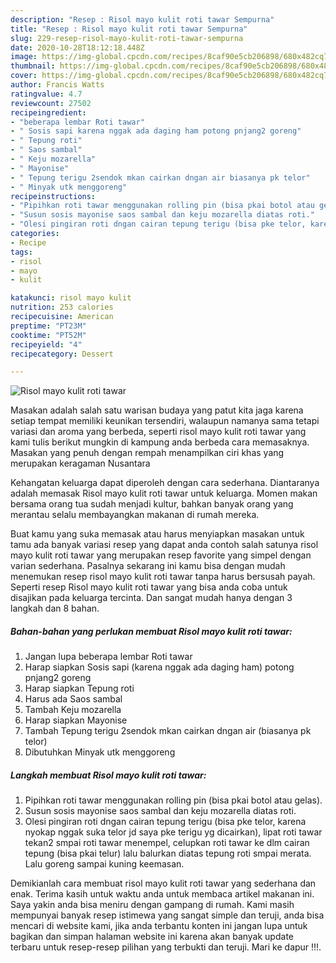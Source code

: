 ```yaml
---
description: "Resep : Risol mayo kulit roti tawar Sempurna"
title: "Resep : Risol mayo kulit roti tawar Sempurna"
slug: 229-resep-risol-mayo-kulit-roti-tawar-sempurna
date: 2020-10-28T18:12:18.448Z
image: https://img-global.cpcdn.com/recipes/8caf90e5cb206898/680x482cq70/risol-mayo-kulit-roti-tawar-foto-resep-utama.jpg
thumbnail: https://img-global.cpcdn.com/recipes/8caf90e5cb206898/680x482cq70/risol-mayo-kulit-roti-tawar-foto-resep-utama.jpg
cover: https://img-global.cpcdn.com/recipes/8caf90e5cb206898/680x482cq70/risol-mayo-kulit-roti-tawar-foto-resep-utama.jpg
author: Francis Watts
ratingvalue: 4.7
reviewcount: 27502
recipeingredient:
- "beberapa lembar Roti tawar"
- " Sosis sapi karena nggak ada daging ham potong pnjang2 goreng"
- " Tepung roti"
- " Saos sambal"
- " Keju mozarella"
- " Mayonise"
- " Tepung terigu 2sendok mkan cairkan dngan air biasanya pk telor"
- " Minyak utk menggoreng"
recipeinstructions:
- "Pipihkan roti tawar menggunakan rolling pin (bisa pkai botol atau gelas)."
- "Susun sosis mayonise saos sambal dan keju mozarella diatas roti."
- "Olesi pingiran roti dngan cairan tepung terigu (bisa pke telor, karena nyokap nggak suka telor jd saya pke terigu yg dicairkan), lipat roti tawar tekan2 smpai roti tawar menempel, celupkan roti tawar ke dlm cairan tepung (bisa pkai telur) lalu balurkan diatas tepung roti smpai merata. Lalu goreng sampai kuning keemasan."
categories:
- Recipe
tags:
- risol
- mayo
- kulit

katakunci: risol mayo kulit 
nutrition: 253 calories
recipecuisine: American
preptime: "PT23M"
cooktime: "PT52M"
recipeyield: "4"
recipecategory: Dessert

---
```



![Risol mayo kulit roti tawar](https://img-global.cpcdn.com/recipes/8caf90e5cb206898/680x482cq70/risol-mayo-kulit-roti-tawar-foto-resep-utama.jpg)

Masakan adalah salah satu warisan budaya yang patut kita jaga karena setiap tempat memiliki keunikan tersendiri, walaupun namanya sama tetapi variasi dan aroma yang berbeda, seperti risol mayo kulit roti tawar yang kami tulis berikut mungkin di kampung anda berbeda cara memasaknya. Masakan yang penuh dengan rempah menampilkan ciri khas yang merupakan keragaman Nusantara



Kehangatan keluarga dapat diperoleh dengan cara sederhana. Diantaranya adalah memasak Risol mayo kulit roti tawar untuk keluarga. Momen makan bersama orang tua sudah menjadi kultur, bahkan banyak orang yang merantau selalu membayangkan makanan di rumah mereka.

Buat kamu yang suka memasak atau harus menyiapkan masakan untuk tamu ada banyak variasi resep yang dapat anda contoh salah satunya risol mayo kulit roti tawar yang merupakan resep favorite yang simpel dengan varian sederhana. Pasalnya sekarang ini kamu bisa dengan mudah menemukan resep risol mayo kulit roti tawar tanpa harus bersusah payah.
Seperti resep Risol mayo kulit roti tawar yang bisa anda coba untuk disajikan pada keluarga tercinta. Dan sangat mudah hanya dengan 3 langkah dan 8 bahan.


<!--inarticleads1-->

##### Bahan-bahan yang perlukan membuat Risol mayo kulit roti tawar:

1. Jangan lupa beberapa lembar Roti tawar
1. Harap siapkan  Sosis sapi (karena nggak ada daging ham) potong pnjang2 goreng
1. Harap siapkan  Tepung roti
1. Harus ada  Saos sambal
1. Tambah  Keju mozarella
1. Harap siapkan  Mayonise
1. Tambah  Tepung terigu 2sendok mkan cairkan dngan air (biasanya pk telor)
1. Dibutuhkan  Minyak utk menggoreng




<!--inarticleads2-->

##### Langkah membuat  Risol mayo kulit roti tawar:

1. Pipihkan roti tawar menggunakan rolling pin (bisa pkai botol atau gelas).
1. Susun sosis mayonise saos sambal dan keju mozarella diatas roti.
1. Olesi pingiran roti dngan cairan tepung terigu (bisa pke telor, karena nyokap nggak suka telor jd saya pke terigu yg dicairkan), lipat roti tawar tekan2 smpai roti tawar menempel, celupkan roti tawar ke dlm cairan tepung (bisa pkai telur) lalu balurkan diatas tepung roti smpai merata. Lalu goreng sampai kuning keemasan.




Demikianlah cara membuat risol mayo kulit roti tawar yang sederhana dan enak. Terima kasih untuk waktu anda untuk membaca artikel makanan ini. Saya yakin anda bisa meniru dengan gampang di rumah. Kami masih mempunyai banyak resep istimewa yang sangat simple dan teruji, anda bisa mencari di website kami, jika anda terbantu konten ini jangan lupa untuk bagikan dan simpan halaman website ini karena akan banyak update terbaru untuk resep-resep pilihan yang terbukti dan teruji. Mari ke dapur !!!. 
